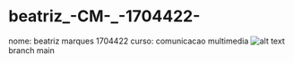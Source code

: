 # beatriz_-CM-_-1704422-
nome: beatriz marques 1704422
curso: comunicacao multimedia
![alt text](../Imagens/IPG_B.jpg)
branch main
